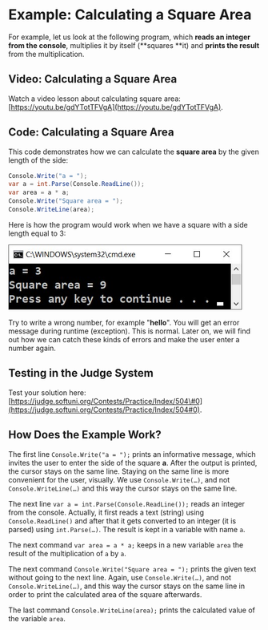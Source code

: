 # Example: Calculating a Square Area

For example, let us look at the following program, which **reads an integer from the console**, multiplies it by itself \(**squares **it\) and **prints the result** from the multiplication.

## Video: Calculating a Square Area

Watch a video lesson about calculating square area: [https://youtu.be/gdYTotTFVgA](https://youtu.be/gdYTotTFVgA).

## Code: Calculating a Square Area

This code demonstrates how we can calculate the **square area** by the given length of the side:

```csharp
Console.Write("a = ");              
var a = int.Parse(Console.ReadLine());
var area = a * a;
Console.Write("Square area = ");
Console.WriteLine(area);
```

Here is how the program would work when we have a square with a side length equal to 3:

![](/assets/chapter-2-images/00.Square-area-01.jpg)

Try to write a wrong number, for example "**hello**". You will get an error message during runtime \(exception\). This is normal. Later on, we will find out how we can catch these kinds of errors and make the user enter a number again.

## Testing in the Judge System

Test your solution here: [https://judge.softuni.org/Contests/Practice/Index/504\#0](https://judge.softuni.org/Contests/Practice/Index/504#0).

## How Does the Example Work?

The first line `Console.Write("a = ");` prints an informative message, which invites the user to enter the side of the square  **a**. After the output is printed, the cursor stays on the same line. Staying on the same line is more convenient for the user, visually. We use `Console.Write(…)`, and not `Console.WriteLine(…)` and this way the cursor stays on the same line.

The next line `var a = int.Parse(Console.ReadLine());` reads an integer from the console. Actually, it first reads a text \(string\) using `Console.ReadLine()` and after that it gets converted to an integer \(it is parsed\) using `int.Parse(…)`. The result is kept in a variable with name `a`.

The next command `var area = a * a;` keeps in a new variable `area` the result of the multiplication of `a` by `a`.

The next command `Console.Write("Square area = ");` prints the given text without going to the next line. Again, use  `Console.Write(…)`, and not `Console.WriteLine(…)`, and this way the cursor stays on the same line in order to print the calculated area of the square afterwards.

The last command `Console.WriteLine(area);` prints the calculated value of the variable `area`.

